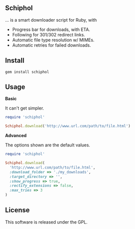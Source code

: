 ## Schiphol

... is a smart downloader script for Ruby, with

- Progress bar for downloads, with ETA.
- Following for 301/302 redirect links.
- Automatic file type resolution w/ MIMEs.
- Automatic retries for failed downloads.

## Install

    gem install schiphol

## Usage

**Basic**

It can't get simpler.

```ruby
require 'schiphol'

Schiphol.download('http://www.url.com/path/to/file.html')
```

**Advanced**

The options shown are the default values.

```ruby
require 'schiphol'

Schiphol.download(
  'http://www.url.com/path/to/file.html',
  :download_folder => './my_downloads',
  :target_directory => '',
  :show_progress => true,
  :rectify_extensions => false,
  :max_tries => 3
)
```

## License

This software is released under the GPL.